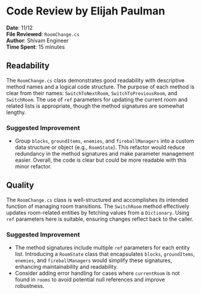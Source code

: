 # Code Review by Elijah Paulman

**Date**: 11/12  
**File Reviewed**: `RoomChange.cs`  
**Author**: Shivam Engineer<br> 
**Time Spent**: 15 minutes  

## Readability

The `RoomChange.cs` class demonstrates good readability with descriptive method names and a logical code structure. The purpose of each method is clear from their names: `SwitchToNextRoom`, `SwitchToPreviousRoom`, and `SwitchRoom`. The use of `ref` parameters for updating the current room and related lists is appropriate, though the method signatures are somewhat lengthy.

### Suggested Improvement
- Group `blocks`, `groundItems`, `enemies`, and `fireballManagers` into a custom data structure or object (e.g., `RoomState`). This refactor would reduce redundancy in the method signatures and make parameter management easier. Overall, the code is clear but could be more readable with this minor refactor.

## Quality

The `RoomChange.cs` class is well-structured and accomplishes its intended function of managing room transitions. The `SwitchRoom` method effectively updates room-related entities by fetching values from a `Dictionary`. Using `ref` parameters here is suitable, ensuring changes reflect back to the caller.

### Suggested Improvement
- The method signatures include multiple `ref` parameters for each entity list. Introducing a `RoomState` class that encapsulates `blocks`, `groundItems`, `enemies`, and `fireballManagers` would simplify these signatures, enhancing maintainability and readability.
- Consider adding error handling for cases where `currentRoom` is not found in `rooms` to avoid potential null references and improve robustness.
